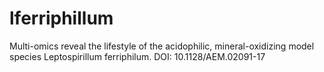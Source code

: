 # lferriphillum
Multi-omics reveal the lifestyle of the acidophilic, mineral-oxidizing model species Leptospirillum ferriphilum. DOI: 10.1128/AEM.02091-17
